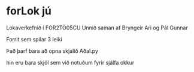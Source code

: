 # forLok jú


Lokaverkefnið í FOR2TÖ05CU
Unnið saman af Bryngeir Ari og Pál Gunnar

Forrit sem spilar 3 leiki

Það þarf bara að opna skjalið Aðal.py

hin eru bara skjöl sem við notuðum fyrir sjálfa okkur
